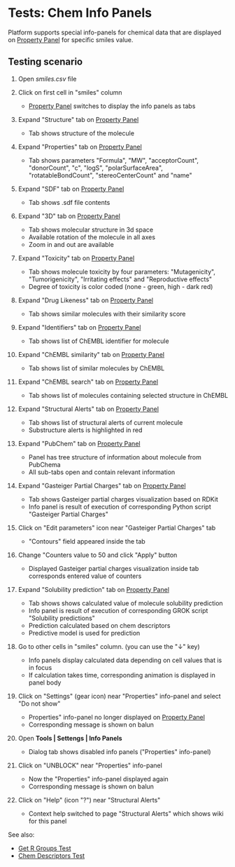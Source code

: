 <!-- TITLE: Tests: Chem Info Panels -->
<!-- SUBTITLE: -->

# Tests: Chem Info Panels 

Platform supports special info-panels for chemical data that are displayed on [Property Panel](../overview/navigation.md#properties) for specific smiles value.

## Testing scenario

1. Open *smiles.csv* file 

1. Click on first cell in "smiles" column
   * [Property Panel](../overview/navigation.md#properties) switches to display the info panels as tabs
   
1. Expand "Structure" tab on [Property Panel](../overview/navigation.md#properties)
   * Tab shows structure of the molecule

1. Expand "Properties" tab on [Property Panel](../overview/navigation.md#properties)
   * Tab shows parameters "Formula", "MW", "acceptorCount", "donorCount", "c", "logS", "polarSurfaceArea", "rotatableBondCount", "stereoCenterCount" and "name" 

1. Expand "SDF" tab on [Property Panel](../overview/navigation.md#properties)
   * Tab shows .sdf file contents
   
1. Expand "3D" tab on [Property Panel](../overview/navigation.md#properties)
   * Tab shows molecular structure in 3d space
   * Available rotation of the molecule in all axes
   * Zoom in and out are available

1. Expand "Toxicity" tab on [Property Panel](../overview/navigation.md#properties)
   * Tab shows molecule toxicity by four parameters: "Mutagenicity", "Tumorigenicity", "Irritating effects" and "Reproductive effects"
   * Degree of toxicity is color coded (none - green, high - dark red)
 
1. Expand "Drug Likeness" tab on [Property Panel](../overview/navigation.md#properties)
   * Tab shows similar molecules with their similarity score
   
1. Expand "Identifiers" tab on [Property Panel](../overview/navigation.md#properties)
   * Tab shows list of ChEMBL identifier for molecule

1. Expand "ChEMBL similarity" tab on [Property Panel](../overview/navigation.md#properties)
   * Tab shows list of similar molecules by ChEMBL 
   
1. Expand "ChEMBL search" tab on [Property Panel](../overview/navigation.md#properties)
   * Tab shows list of molecules containing selected structure in ChEMBL    
   
1. Expand "Structural Alerts" tab on [Property Panel](../overview/navigation.md#properties)
   * Tab shows list of structural alerts of current molecule 
   * Substructure alerts is highlighted in red
   
1. Expand "PubChem" tab on [Property Panel](../overview/navigation.md#properties)
   * Panel has tree structure of information about molecule from PubChema
   * All sub-tabs open and contain relevant information
   
1. Expand "Gasteiger Partial Charges" tab on [Property Panel](../overview/navigation.md#properties)
   * Tab shows Gasteiger partial charges visualization based on RDKit
   * Info panel is result of execution of corresponding Python script "Gasteiger Partial Charges"

1. Click on "Edit parameters" icon near "Gasteiger Partial Charges" tab
   * "Contours" field appeared inside the tab
   
1. Change "Counters value to 50 and click "Apply" button
   * Displayed Gasteiger partial charges visualization inside tab corresponds entered value of counters

1. Expand "Solubility prediction" tab on [Property Panel](../overview/navigation.md#properties)
   * Tab shows shows calculated value of molecule solubility prediction
   * Info panel is result of execution of corresponding GROK script "Solubility predictions"
   * Prediction calculated based on chem descriptors
   * Predictive model is used for prediction

1. Go to other cells in "smiles" column. (you can use the "↓" key)
   * Info panels display calculated data depending on cell values ​​that is in focus
   * If calculation takes time, corresponding animation is displayed in panel body
   
1. Click on "Settings" (gear icon) near "Properties" info-panel and select "Do not show"
   * Properties" info-panel no longer displayed on [Property Panel](../overview/navigation.md#properties)
   * Corresponding message is shown on balun
   
1. Open **Tools | Settengs | Info Panels** 
   * Dialog tab shows disabled info panels ("Properties" info-panel)  
   
1. Click on "UNBLOCK" near "Properties" info-panel
   * Now the "Properties" info-panel displayed again  
   * Corresponding message is shown on balun

1. Click on "Help" (icon "?") near "Structural Alerts"
   * Context help switched to page "Structural Alerts" which shows wiki for this panel

   
See also:
  * [Get R Groups Test](../tests/get-r-groups-test.md)
  * [Chem Descriptors Test](../tests/chem-descriptors-test.md)
